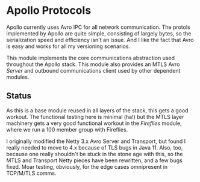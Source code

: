 # Apollo Protocols

Apollo currently uses Avro IPC for all network communication. The protols implemented by Apollo are quite simple, consisting of largely bytes, so the serialization speed and efficiency isn't an issue.  And I like the fact that Avro is easy and works for all my versioning scenarios.

This module implements the core communications abstraction used throughout the Apollo stack.  This module also provides an MTLS Avro _Server_ and outbound communications client used by other dependent modules.

## Status
As this is a base module reused in all layers of the stack, this gets a good workout.  The functional testing here is minimal (ha!) but the MTLS layer machinery gets a very good functional workout in the _Fireflies_ module, where we run a 100 member group with Fireflies.

I originally modified the Netty 3.x Avro Server and Transport, but found I really needed to move to 4.x because of TLS bugs in Java 11.  Also, too, because one really shouldn't be stuck in the stone age with this, so the MTLS and Transport Netty pieces have been rewritten, and a few bugs fixed.  Moar testing, obviously, for the edge cases omnipresent in TCP/M/TLS comms.
